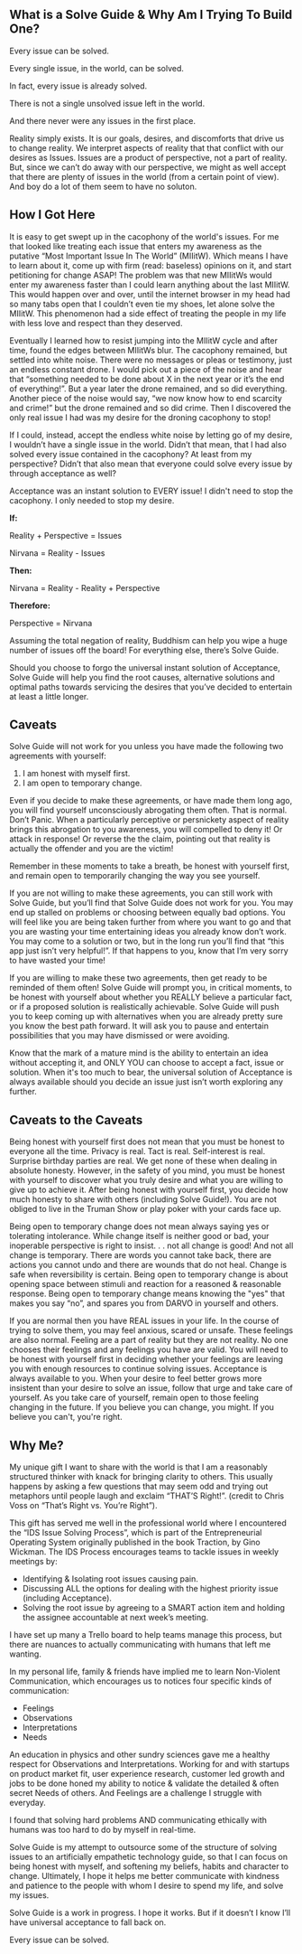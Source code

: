 ## What is a Solve Guide & Why Am I Trying To Build One? 

Every issue can be solved.

Every single issue, in the world, can be solved.

In fact, every issue is already solved.

There is not a single unsolved issue left in the world.

And there never were any issues in the first place.

Reality simply exists. It is our goals, desires, and discomforts that drive us to change reality. We interpret aspects of reality that that conflict with our desires as Issues. Issues are a product of perspective, not a part of reality. But, since we can’t do away with our perspective, we might as well accept that there are plenty of issues in the world (from a certain point of view). And boy do a lot of them seem to have no soluton.

## How I Got Here

It is easy to get swept up in the cacophony of the world's issues. For me that looked like treating each issue that enters my awareness as the putative “Most Important Issue In The World” (MIIitW). Which means I have to learn about it, come up with firm (read: baseless) opinions on it, and start petitioning for change ASAP! The problem was that new MIIitWs would enter my awareness faster than I could learn anything about the last MIIitW. This would happen over and over, until the internet browser in my head had so many tabs open that I couldn’t even tie my shoes, let alone solve the MIIitW. This phenomenon had a side effect of treating the people in my life with less love and respect than they deserved.

Eventually I learned how to resist jumping into the MIIitW cycle and after time, found the edges between MIIitWs blur. The cacophony remained, but settled into white noise. There were no messages or pleas or testimony, just an endless constant drone. I would pick out a piece of the noise and hear that “something needed to be done about X in the next year or it’s the end of everything!”. But a year later the drone remained, and so did everything. Another piece of the noise would say, “we now know how to end scarcity and crime!” but the drone remained and so did crime. Then I discovered the only real issue I had was my desire for the droning cacophony to stop!

If I could, instead, accept the endless white noise by letting go of my desire, I wouldn’t have a single issue in the world. Didn’t that mean, that I had also solved every issue contained in the cacophony? At least from my perspective? Didn’t that also mean that everyone could solve every issue by through acceptance as well?

Acceptance was an instant solution to EVERY issue! I didn't need to stop the cacophony. I only needed to stop my desire.

**If:**

Reality + Perspective = Issues

Nirvana = Reality - Issues

**Then:**

Nirvana = Reality - Reality + Perspective

**Therefore:**

Perspective = Nirvana

Assuming the total negation of reality, Buddhism can help you wipe a huge number of issues off the board! For everything else, there’s Solve Guide.

Should you choose to forgo the universal instant solution of Acceptance, Solve Guide will help you find the root causes, alternative solutions and optimal paths towards servicing the desires that you’ve decided to entertain at least a little longer.

## Caveats

Solve Guide will not work for you unless you have made the following two agreements with yourself:

1. I am honest with myself first.
1. I am open to temporary change.

Even if you decide to make these agreements, or have made them long ago, you will find yourself unconsciously abrogating them often. That is normal. Don’t Panic. When a particularly perceptive or persnickety aspect of reality brings this abrogation to you awareness, you will compelled to deny it! Or attack in response! Or reverse the the claim, pointing out that reality is actually the offender and you are the victim!

Remember in these moments to take a breath, be honest with yourself first, and remain open to temporarily changing the way you see yourself.

If you are not willing to make these agreements, you can still work with Solve Guide, but you’ll find that Solve Guide does not work for you. You may end up stalled on problems or choosing between equally bad options. You will feel like you are being taken further from where you want to go and that you are wasting your time entertaining ideas you already know don’t work. You may come to a solution or two, but in the long run you’ll find that “this app just isn’t very helpful!”. If that happens to you, know that I’m very sorry to have wasted your time!

If you are willing to make these two agreements, then get ready to be reminded of them often! Solve Guide will prompt you, in critical moments, to be honest with yourself about whether you REALLY believe a particular fact, or if a proposed solution is realistically achievable. Solve Guide will push you to keep coming up with alternatives when you are already pretty sure you know the best path forward. It will ask you to pause and entertain possibilities that you may have dismissed or were avoiding.

Know that the mark of a mature mind is the ability to entertain an idea without accepting it, and ONLY YOU can choose to accept a fact, issue or solution. When it's too much to bear, the universal solution of Acceptance is always available should you decide an issue just isn’t worth exploring any further.

## Caveats to the Caveats

Being honest with yourself first does not mean that you must be honest to everyone all the time. Privacy is real. Tact is real. Self-interest is real. Surprise birthday parties are real. We get none of these when dealing in absolute honesty. However, in the safety of you mind, you must be honest with yourself to discover what you truly desire and what you are willing to give up to achieve it.  After being honest with yourself first, you decide how much honesty to share with others (including Solve Guide!). You are not obliged to live in the Truman Show or play poker with your cards face up.

Being open to temporary change does not mean always saying yes or tolerating intolerance. While change itself is neither good or bad, your inoperable perspective is right to insist. . . not all change is good! And not all change is temporary. There are words you cannot take back, there are actions you cannot undo and there are wounds that do not heal. Change is safe when reversibility is certain. Being open to temporary change is about opening space between stimuli and reaction for a reasoned & reasonable response. Being open to temporary change means knowing the "yes" that makes you say “no”, and spares you from DARVO in yourself and others.

If you are normal then you have REAL issues in your life. In the course of trying to solve them, you may feel anxious, scared or unsafe. These feelings are also normal. Feeling are a part of reality but they are not reality. No one chooses their feelings and any feelings you have are valid. You will need to be honest with yourself first in deciding whether your feelings are leaving you with enough resources to continue solving issues. Acceptance is always available to you. When your desire to feel better grows more insistent than your desire to solve an issue, follow that urge and take care of yourself. As you take care of yourself, remain open to those feeling changing in the future. If you believe you can change, you might. If you believe you can't, you're right.

## Why Me?

My unique gift I want to share with the world is that I am a reasonably structured thinker with knack for bringing clarity to others. This usually happens by asking a few questions that may seem odd and trying out metaphors until people laugh and exclaim “THAT’S Right!”.  (credit to Chris Voss on “That’s Right vs. You’re Right”).

This gift has served me well in the professional world where I encountered the “IDS Issue Solving Process”, which is part of the Entrepreneurial Operating System originally published in the book Traction, by Gino Wickman. The IDS Process encourages teams to tackle issues in weekly meetings by:

- Identifying & Isolating root issues causing pain.
- Discussing ALL the options for dealing with the highest priority issue (including Acceptance).
- Solving the root issue by agreeing to a SMART action item and holding the assignee accountable at next week’s meeting.

I have set up many a Trello board to help teams manage this process, but there are nuances to actually communicating with humans that left me wanting.

In my personal life, family & friends have implied me to learn Non-Violent Communication, which encourages us to notices four specific kinds of communication:

- Feelings
- Observations
- Interpretations
- Needs

An education in physics and other sundry sciences gave me a healthy respect for Observations and Interpretations. Working for and with startups on product market fit, user experience research, customer led growth and jobs to be done honed my ability to notice & validate the detailed & often secret Needs of others. And Feelings are a challenge I struggle with everyday.

I found that solving hard problems AND communicating ethically with humans was too hard to do by myself in real-time.

Solve Guide is my attempt to outsource some of the structure of solving issues to an artificially empathetic technology guide, so that I can focus on being honest with myself, and softening my beliefs, habits and character to change. Ultimately, I hope it helps me better communicate with kindness and patience to the people with whom I desire to spend my life, and solve my issues.

Solve Guide is a work in progress. I hope it works. But if it doesn’t I know I’ll have universal acceptance to fall back on.

Every issue can be solved.
